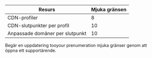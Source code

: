 
| Resurs | Mjuka gränsen |
| --- | --- |
| CDN-profiler |8 |
| CDN-slutpunkter per profil |10 |
| Anpassade domäner per slutpunkt |10 |

Begär en uppdatering tooyour prenumeration mjuka gränser genom att öppna ett supportärende.

